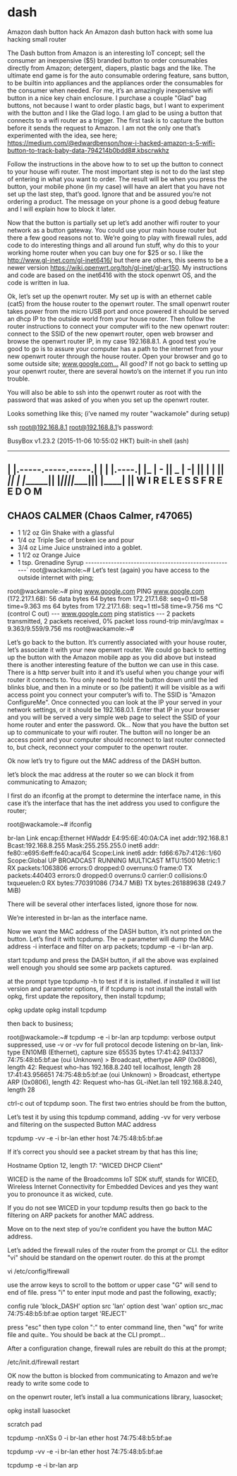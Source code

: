 # dash
Amazon dash button hack
An Amazon dash button hack with some lua hacking small router

The Dash button from Amazon is an interesting IoT concept; sell the consumer an inexpensive ($5) branded button to order consumables directly from Amazon; detergent, diapers, plastic bags and the like. The ultimate end game is for the auto consumable ordering feature, sans button, to be builtin into appliances and the appliances order the consumables for the consumer when needed. For me, it’s an amazingly inexpensive wifi button in a nice key chain enclosure. I purchase a couple "Glad" bag buttons, not because I want to order plastic bags, but I want to experiment with the button and I like the Glad logo. I am glad to be using a button that connects to a wifi router as a trigger. The first task is to capture the button before it sends the request to Amazon. I am not the only one that’s experimented with the idea, see here; https://medium.com/@edwardbenson/how-i-hacked-amazon-s-5-wifi-button-to-track-baby-data-794214b0bdd8#.kbscrwkhz

Follow the instructions in the above how to to set up the button to connect to your house wifi router. The most important step is not to do the last step of entering in what you want to order. The result will be when you press the button, your mobile phone (in my case) will have an alert that you have not set up the last step, that’s good. Ignore that and be assured you’re not ordering a product. The message on your phone is a good debug feature and I will explain how to block it later.

Now that the button is partially set up let’s add another wifi router to your network as a button gateway. You could use your main house router but there a few good reasons not to. We’re going to play with firewall rules, add code to do interesting things and all around fun stuff, why do this to your working home router when you can buy one for $25 or so. I like the http://www.gl-inet.com/gl-inet6416/ but there are others, this seems to be a newer version https://wiki.openwrt.org/toh/gl-inet/gl-ar150. My instructions and code are based on the inet6416 with the stock openwrt OS, and the code is written in lua.

Ok, let’s set up the openwrt router. My set up is with an ethernet cable (cat5) from the house router to the openwrt router. The small openwrt router takes power from the micro USB port and once powered it should be served an dhcp IP to the outside world from your house router. Then follow the router instructions to connect your computer wifi to the new openwrt router: connect to the SSID of the new openwrt router, open web browser and browse the openwrt router IP, in my case 192.168.8.1. A good test you’re good to go is to assure your computer has a path to the internet from your new openwrt router through the house router. Open your browser and go to some outside site; www.google.com…​ All good? If not go back to setting up your openwrt router, there are several howto’s on the internet if you run into trouble.

You will also be able to ssh into the openwrt router as root with the password that was asked of you when you set up the openwrt router.

Looks something like this; (i’ve named my router "wackamole" during setup)

ssh root@192.168.8.1 root@192.168.8.1’s password:

BusyBox v1.23.2 (2015-11-06 10:55:02 HKT) built-in shell (ash)

  _______                     ________        __
 |       |.-----.-----.-----.|  |  |  |.----.|  |_
 |   -   ||  _  |  -__|     ||  |  |  ||   _||   _|
 |_______||   __|_____|__|__||________||__|  |____|
          |__| W I R E L E S S   F R E E D O M
 -----------------------------------------------------
 CHAOS CALMER (Chaos Calmer, r47065)
 -----------------------------------------------------
  * 1 1/2 oz Gin            Shake with a glassful
  * 1/4 oz Triple Sec       of broken ice and pour
  * 3/4 oz Lime Juice       unstrained into a goblet.
  * 1 1/2 oz Orange Juice
  * 1 tsp. Grenadine Syrup
 -----------------------------------------------------`
root@wackamole:~#
Let’s test (again) you have access to the outside internet with ping;

root@wackamole:~# ping www.google.com PING www.google.com (172.217.1.68): 56 data bytes 64 bytes from 172.217.1.68: seq=0 ttl=58 time=9.363 ms 64 bytes from 172.217.1.68: seq=1 ttl=58 time=9.756 ms ^C (control C out) --- www.google.com ping statistics --- 2 packets transmitted, 2 packets received, 0% packet loss round-trip min/avg/max = 9.363/9.559/9.756 ms root@wackamole:~#

Let’s go back to the button. It’s currently associated with your house router, let’s associate it with your new openwrt router. We could go back to setting up the button with the Amazon mobile app as you did above but instead there is another interesting feature of the button we can use in this case. There is a http server built into it and it’s useful when you change your wifi router it connects to. You only need to hold the button down until the led blinks blue, and then in a minute or so (be patient) it will be visible as a wifi access point you connect your computer’s wifi to. The SSID is "Amazon ConfigureMe". Once connected you can look at the IP your served in your network settings, or it should be 192.168.0.1. Enter that IP in your browser and you will be served a very simple web page to select the SSID of your home router and enter the password. Ok…​ Now that you have the button set up to communicate to your wifi router. The button will no longer be an access point and your computer should reconnect to last router connected to, but check, reconnect your computer to the openwrt router.

Ok now let’s try to figure out the MAC address of the DASH button.

let’s block the mac address at the router so we can block it from communicating to Amazon;

I first do an ifconfig at the prompt to determine the interface name, in this case it’s the interface that has the inet address you used to configure the router;

root@wackamole:~# ifconfig

br-lan Link encap:Ethernet HWaddr E4:95:6E:40:0A:CA inet addr:192.168.8.1 Bcast:192.168.8.255 Mask:255.255.255.0 inet6 addr: fe80::e695:6eff:fe40:aca/64 Scope:Link inet6 addr: fd66:67b7:4126::1/60 Scope:Global UP BROADCAST RUNNING MULTICAST MTU:1500 Metric:1 RX packets:1063806 errors:0 dropped:0 overruns:0 frame:0 TX packets:440403 errors:0 dropped:0 overruns:0 carrier:0 collisions:0 txqueuelen:0 RX bytes:770391086 (734.7 MiB) TX bytes:261889638 (249.7 MiB)

There will be several other interfaces listed, ignore those for now.

We’re interested in br-lan as the interface name.

Now we want the MAC address of the DASH button, it’s not printed on the button. Let’s find it with tcpdump. The -e parameter will dump the MAC address -i interface and filter on arp packets; tcpdump -e -i br-lan arp.

start tcpdump and press the DASH button, if all the above was explained well enough you should see some arp packets captured.

at the prompt type tcpdump -h to test if it is installed. if installed it will list version and parameter options, if if tcpdump is not install the install with opkg, first update the repository, then install tcpdump;

opkg update opkg install tcpdump

then back to business;

root@wackamole:~# tcpdump -e -i br-lan arp tcpdump: verbose output suppressed, use -v or -vv for full protocol decode listening on br-lan, link-type EN10MB (Ethernet), capture size 65535 bytes 17:41:42.941337 74:75:48:b5:bf:ae (oui Unknown) > Broadcast, ethertype ARP (0x0806), length 42: Request who-has 192.168.8.240 tell localhost, length 28 17:41:43.956651 74:75:48:b5:bf:ae (oui Unknown) > Broadcast, ethertype ARP (0x0806), length 42: Request who-has GL-iNet.lan tell 192.168.8.240, length 28

ctrl-c out of tcpdump soon. The first two entries should be from the button,

Let’s test it by using this tcpdump command, adding -vv for very verbose and filtering on the suspected Button MAC address

tcpdump -vv -e -i br-lan ether host 74:75:48:b5:bf:ae

If it’s correct you should see a packet stream by that has this line;

Hostname Option 12, length 17: "WICED DHCP Client"

WICED is the name of the Broadcomms IoT SDK stuff, stands for WICED, Wireless Internet Connectivity for Embedded Devices and yes they want you to pronounce it as wicked, cute.

If you do not see WICED in your tcpdump results then go back to the filtering on ARP packets for another MAC address.

Move on to the next step of you’re confident you have the button MAC address.

Let’s added the firewall rules of the router from the prompt or CLI. the editor "vi" should be standard on the openwrt router. do this at the prompt

vi /etc/config/firewall

use the arrow keys to scroll to the bottom or upper case "G" will send to end of file. press "i" to enter input mode and past the following, exactly;

config rule 'block_DASH' option src 'lan' option dest 'wan' option src_mac 74:75:48:b5:bf:ae option target 'REJECT'

press "esc" then type colon ":" to enter command line, then "wq" for write file and quite.. You should be back at the CLI prompt…​

After a configuration change, firewall rules are rebuilt do this at the prompt;

/etc/init.d/firewall restart

OK now the button is blocked from communicating to Amazon and we’re ready to write some code to

on the openwrt router, let’s install a lua communications library, luasocket;

opkg install luasocket

scratch pad

tcpdump -nnXSs 0 -i br-lan ether host 74:75:48:b5:bf:ae

tcpdump -vv -e -i br-lan ether host 74:75:48:b5:bf:ae

tcpdump -e -i br-lan arp
